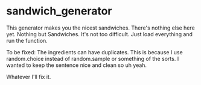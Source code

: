 # sandwich_generator
This generator makes you the nicest sandwiches. There's nothing else here yet. Nothing but Sandwiches.
It's not too difficult. Just load everything and run the function.

To be fixed: The ingredients can have duplicates. This is because I use random.choice instead of random.sample or something of the sorts.
I wanted to keep the sentence nice and clean so uh yeah.

Whatever I'll fix it.
